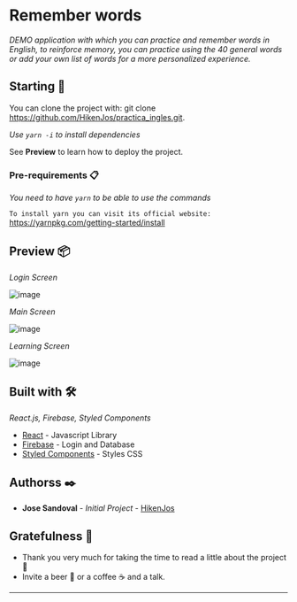 # Remember words

_DEMO application with which you can practice and remember words in English, to reinforce memory, you can practice using the 40 general words or add your own list of words for a more personalized experience._

## Starting 🚀

You can clone the project with: git clone https://github.com/HikenJos/practica_ingles.git.

_Use ```yarn -i``` to install dependencies_

See **Preview** to learn how to deploy the project.


### Pre-requirements 📋

_You need to have ```yarn``` to be able to use the commands_

```To install yarn you can visit its official website:``` https://yarnpkg.com/getting-started/install

## Preview 📦

_Login Screen_

![image](https://user-images.githubusercontent.com/25781463/195457847-b666e82f-dbc5-4e49-a2f0-2b1121c2001f.png)

_Main Screen_

![image](https://user-images.githubusercontent.com/25781463/195458016-d1f2e172-13fe-4d8c-84e2-4161dc5a68fc.png)

_Learning Screen_

![image](https://user-images.githubusercontent.com/25781463/195458109-24dcb600-9d95-43e0-b56c-07b1999d297b.png)


## Built with 🛠️

_React.js, Firebase, Styled Components_

* [React](https://es.reactjs.org/) - Javascript Library
* [Firebase](https://firebase.google.com/) - Login and Database
* [Styled Components](https://styled-components.com/) - Styles CSS


## Authorss ✒️

* **Jose Sandoval** - *Initial Project* - [HikenJos](https://github.com/HikenJos)


## Gratefulness 🎁

* Thank you very much for taking the time to read a little about the project 📢
* Invite a beer 🍺 or a coffee ☕ and a talk.




---
